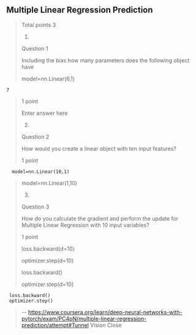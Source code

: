 ## Multiple Linear Regression Prediction
> 
> Total points 3
> 
> 1.
> 
> Question 1
> 
> Including the bias how many parameters does the following object have
>  
> model=nn.Linear(6,1)
> 

    7
> 
> 1 point
> 
> Enter answer here
> 
> 2.
> 
> Question 2
> 
> How would you create a linear object with ten input features?
> 
> 1 point
> 

      model=nn.Linear(10,1) 
> 
>  model=nn.Linear(1,10) 
> 
> 3.
> 
> Question 3
> 
> How do you calculate the gradient and perform the update for Multiple Linear Regression with 10 input variables?
> 
> 1 point
> 
> 
> loss.backward(d=10)
> 
> optimizer.step(d=10)
> 
> loss.backward()
> 
> optimizer.step(d=10)
> 
>

     loss.backward()
     optimizer.step()
> 
>
> -- https://www.coursera.org/learn/deep-neural-networks-with-pytorch/exam/PC4pN/multiple-linear-regression-prediction/attempt#Tunnel Vision Close
